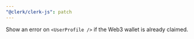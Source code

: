 ```yaml
---
"@clerk/clerk-js": patch
---
```


Show an error on `<UserProfile />` if the Web3 wallet is already claimed.
